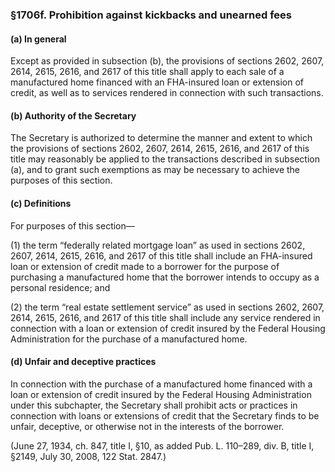 ### §1706f. Prohibition against kickbacks and unearned fees ###

#### (a) In general ####

Except as provided in subsection (b), the provisions of sections 2602, 2607, 2614, 2615, 2616, and 2617 of this title shall apply to each sale of a manufactured home financed with an FHA-insured loan or extension of credit, as well as to services rendered in connection with such transactions.

#### (b) Authority of the Secretary ####

The Secretary is authorized to determine the manner and extent to which the provisions of sections 2602, 2607, 2614, 2615, 2616, and 2617 of this title may reasonably be applied to the transactions described in subsection (a), and to grant such exemptions as may be necessary to achieve the purposes of this section.

#### (c) Definitions ####

For purposes of this section—

(1) the term “federally related mortgage loan” as used in sections 2602, 2607, 2614, 2615, 2616, and 2617 of this title shall include an FHA-insured loan or extension of credit made to a borrower for the purpose of purchasing a manufactured home that the borrower intends to occupy as a personal residence; and

(2) the term “real estate settlement service” as used in sections 2602, 2607, 2614, 2615, 2616, and 2617 of this title shall include any service rendered in connection with a loan or extension of credit insured by the Federal Housing Administration for the purchase of a manufactured home.

#### (d) Unfair and deceptive practices ####

In connection with the purchase of a manufactured home financed with a loan or extension of credit insured by the Federal Housing Administration under this subchapter, the Secretary shall prohibit acts or practices in connection with loans or extensions of credit that the Secretary finds to be unfair, deceptive, or otherwise not in the interests of the borrower.

(June 27, 1934, ch. 847, title I, §10, as added Pub. L. 110–289, div. B, title I, §2149, July 30, 2008, 122 Stat. 2847.)